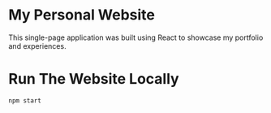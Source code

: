 # My Personal Website
This single-page application was built using React to showcase my portfolio and experiences.

# Run The Website Locally
```python
npm start
```

